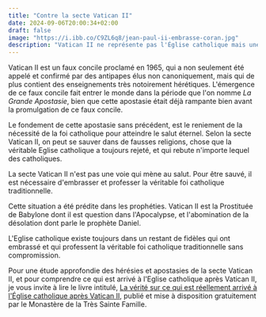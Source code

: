 ```yaml
---
title: "Contre la secte Vatican II"
date: 2024-09-06T20:00:34+02:00
draft: false
image: "https://i.ibb.co/C9ZL6q8/jean-paul-ii-embrasse-coran.jpg"
description: "Vatican II ne représente pas l'Église catholique mais une secte qui enseigne un faux-évangile."
---
```



Vatican II est un faux concile proclamé en 1965, qui a non seulement été appelé et confirmé par des antipapes élus non canoniquement, mais qui de plus contient des enseignements très notoirement hérétiques. L'émergence de ce faux concile fait entrer le monde dans la période que l'on nomme *La Grande Apostasie*, bien que cette apostasie était déjà rampante bien avant la promulgation de ce faux concile. 

Le fondement de cette apostasie sans précédent, est le reniement de la nécessité de la foi catholique pour atteindre le salut éternel. Selon la secte Vatican II, on peut se sauver dans de fausses religions, chose que la véritable Eglise catholique a toujours rejeté, et qui rebute n'importe lequel des catholiques.

La secte Vatican II n'est pas une voie qui mène au salut. Pour être sauvé, il est nécessaire d'embrasser et professer la véritable foi catholique traditionnelle.

Cette situation a été prédite dans les prophéties. Vatican II est la Prostituée de Babylone dont il est question dans l'Apocalypse, et l'abomination de la désolation dont parle le prophète Daniel.

L'Eglise catholique existe toujours dans un restant de fidèles qui ont embrassé et qui professent la véritable foi catholique traditionnelle sans compromission.

Pour une étude approfondie des hérésies et apostasies de la secte Vatican II, et pour comprendre ce qui est arrivé à l'Eglise catholique après Vatican II, je vous invite à lire le livre intitulé, [La vérité sur ce qui est réellement arrivé à l'Église catholique après Vatican II](https://www.vaticancatholique.com/eglise-catholique-apres-vatican-ii/), publié et mise à disposition gratuitement par le Monastère de la Très Sainte Famille.
